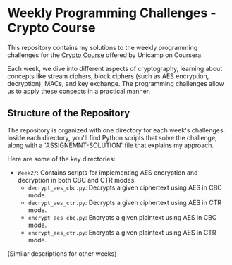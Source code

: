 # Weekly Programming Challenges - Crypto Course

This repository contains my solutions to the weekly programming challenges for the [Crypto Course](https://www.coursera.org/learn/crypto) offered by Unicamp on Coursera.

Each week, we dive into different aspects of cryptography, learning about concepts like stream ciphers, block ciphers (such as AES encryption, decryption), MACs, and key exchange. The programming challenges allow us to apply these concepts in a practical manner.

## Structure of the Repository

The repository is organized with one directory for each week's challenges. Inside each directory, you'll find Python scripts that solve the challenge, along with a 'ASSIGNEMNT-SOLUTION' file that explains my approach.

Here are some of the key directories:

- `Week2/`: Contains scripts for implementing AES encryption and decryption in both CBC and CTR modes.
    - `decrypt_aes_cbc.py`: Decrypts a given ciphertext using AES in CBC mode.
    - `decrypt_aes_ctr.py`: Decrypts a given ciphertext using AES in CTR mode.
    - `encrypt_aes_cbc.py`: Encrypts a given plaintext using AES in CBC mode.
    - `encrypt_aes_ctr.py`: Encrypts a given plaintext using AES in CTR mode.

(Similar descriptions for other weeks)
